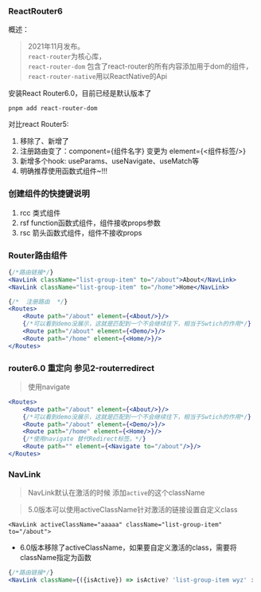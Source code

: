 ### ReactRouter6
概述：
> 2021年11月发布。  
> `react-router`为核心库，  
> `react-router-dom` 包含了react-router的所有内容添加用于dom的组件，  
> `react-router-native`用以ReactNative的Api  

安装React Router6.0，目前已经是默认版本了
```shell
pnpm add react-router-dom
```

对比react Router5:
1. 移除了<Switch/>、新增了<Routes/>
2. 注册路由变了：component={组件名字} 变更为 element={<组件标签/>}
3. 新增多个hook: useParams、useNavigate、useMatch等
4. 明确推荐使用函数式组件~!!!

### 创建组件的快捷键说明
1. rcc 类式组件
2. rsf function函数式组件，组件接收props参数
3. rsc 箭头函数式组件，组件不接收props

### Router路由组件
```jsx
{/*路由链接*/}
<NavLink className="list-group-item" to="/about">About</NavLink>
<NavLink className="list-group-item" to="/home">Home</NavLink>

{/*  注册路由  */}
<Routes>
    <Route path="/about" element={<About/>}/>
    {/*可以看到demo没展示，这就是匹配到一个不会继续往下，相当于Swtich的作用*/}
    <Route path="/about" element={<Demo/>}/>
    <Route path="/home" element={<Home/>}/>
</Routes>
```

### router6.0 重定向 参见2-routerredirect
> 使用navigate

```jsx
<Routes>
    <Route path="/about" element={<About/>}/>
    {/*可以看到demo没展示，这就是匹配到一个不会继续往下，相当于Swtich的作用*/}
    <Route path="/about" element={<Demo/>}/>
    <Route path="/home" element={<Home/>}/>
    {/*使用navigate 替代Redirect标签。*/}
    <Route path="" element={<Navigate to="/about"/>}/>
</Routes>
```

### NavLink
> NavLink默认在激活的时候 添加`active`的这个className

> 5.0版本可以使用activeClassName针对激活的链接设置自定义class     

`<NavLink activeClassName="aaaaa" className="list-group-item" to="/about">`

* 6.0版本移除了activeClassName，如果要自定义激活的class，需要将className指定为函数
```jsx
{/*路由链接*/}
<NavLink className={({isActive}) => isActive? 'list-group-item wyz' : 'list-group-item'} to="/about">About</NavLink>
```
